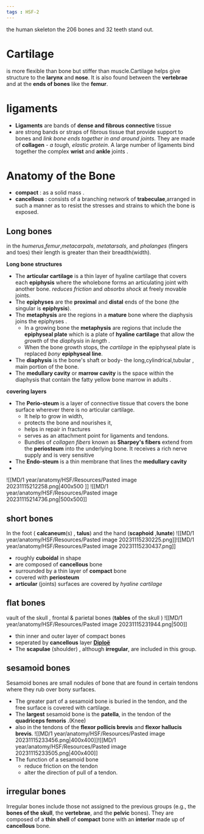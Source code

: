 ```yaml
---
tags : HSF-2
---
```


 the human skeleton the 206 bones and 32 teeth stand out.
# Cartilage
is more flexible than bone but stiffer than muscle.Cartilage helps give structure to the **larynx** and **nose**. It is also found between the **vertebrae** and at the **ends of bones** like the **femur**.
# ligaments 
- **Ligaments** are bands of **dense and fibrous** **connective** tissue 
-  are strong bands or straps of fibrous tissue that provide support to bones and *link bone ends together in and around joints.*  They are made of **collagen** - *a tough, elastic protein*. A large number of ligaments bind together the complex **wrist** and **ankle** joints .

# Anatomy of the Bone 
- **compact** : as a solid mass .
- **cancellous** : consists of a branching network of **trabeculae**,arranged in such a manner as to resist the stresses and strains to which the bone is exposed.

## Long bones 
 in the *humerus*,*femur*,*metacarpals*, *metatarsals*, and *phalanges* (fingers and toes) their length is greater than their breadth(width). 
 
**Long bone structures** 
- The **articular cartilage** is a thin layer of hyaline cartilage that covers each **epiphysis** where the wholebone forms an articulating joint with another bone. *reduces friction* and *absorbs shock* at freely movable joints.
- The **epiphyses** are the **proximal** and **distal** ends of the bone (the singular is **epiphysis**).
- The **metaphysis** are the regions in a **mature** bone where the diaphysis joins the epiphyses .
	- In a growing bone the **metaphysis** are regions that include the **epiphyseal plate** which is a plate of **hyaline cartilage** that allow the *growth* of the *diaphysis* in *length* . 
	- When the bone growth stops, the *cartilage* in the epiphyseal plate is replaced *bony* **epiphyseal line**.
- The **diaphysis** is the bone's shaft or body- the long,cylindrical,tubular , main portion of the bone.
- The **medullary cavity** or **marrow cavity** is the space within the diaphysis that contain the fatty yellow bone marrow in adults .

**covering layers** 

- The **Perio-steum** is a layer of connective tissue that covers the bone surface wherever there is no articular cartilage.
	- It help to grow in width,
	- protects the bone and nourishes it, 
	- helps in repair in fractures 
	- serves as an attachment point for ligaments and tendons.
	- Bundles of *collagen fibers* known as **Sharpey's fibers** extend from the **periosteum** into the underlying bone. It receives a rich nerve supply and is very sensitive
-  The **Endo-steum** is a thin membrane that lines the **medullary cavity**
- 
 ![[MD/1 year/anatomy/HSF/Resources/Pasted image 20231115212258.png|400x500 ]] ![[MD/1 year/anatomy/HSF/Resources/Pasted image 20231115214736.png|500x500]]
 
 
## short bones 
In the foot ( **calcaneum**(s) , **talus**) and the hand (**scaphoid**  ,**lunate**) 
![[MD/1 year/anatomy/HSF/Resources/Pasted image 20231115230225.png]]![[MD/1 year/anatomy/HSF/Resources/Pasted image 20231115230437.png]]
-  roughly **cuboidal** in shape
- are composed of **cancellous** bone
- surrounded by a thin layer of **compact** bone 
- covered with **periosteum** 
- **articular** (joints) surfaces are covered by *hyaline cartilage*
## flat bones 
vault of the skull , frontal & parietal bones (**tables** of the skull )
![[MD/1 year/anatomy/HSF/Resources/Pasted image 20231115231944.png|500]]
- thin inner and outer layer of compact  bones  
- seperated by **cancellous**  layer **[Diploë](https://en.wikipedia.org/wiki/Diplo%C3%AB)**
- The **scapulae** (shoulder) , although **irregular**, are included in this group.
## sesamoid bones
Sesamoid bones are small nodules of bone that are found in certain tendons where they rub over bony surfaces.
- The greater part of a sesamoid bone is buried in the tendon, and the free surface is covered with cartilage.
- The **largest** sesamoid bone is the **patella**,  in the tendon of the **quadriceps femoris** .(Knee)
- also in the tendons of the **flexor pollicis brevis** and **flexor hallucis brevis**.
![[MD/1 year/anatomy/HSF/Resources/Pasted image 20231115233456.png|400x400]]![[MD/1 year/anatomy/HSF/Resources/Pasted image 20231115233505.png|400x400]]
- The function of a sesamoid bone 
	- reduce friction on the tendon 
	- alter the direction of pull of a tendon.
## irregular bones 
Irregular bones include those not assigned to the previous groups (e.g., the **bones of the skull**, the **vertebrae**, and the **pelvic** bones). 
They are composed of a **thin shell** of **compact** bone with an **interior** made up of **cancellous** bone.
